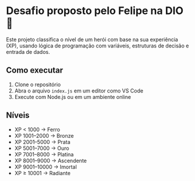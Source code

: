 # Desafio proposto pelo Felipe na DIO 🚀

Este projeto classifica o nível de um herói com base na sua experiência (XP), usando lógica de programação com variáveis, estruturas de decisão e entrada de dados.

## Como executar
1. Clone o repositório
2. Abra o arquivo `index.js` em um editor como VS Code
3. Execute com Node.js ou em um ambiente online

## Níveis
- XP < 1000 → Ferro  
- XP 1001–2000 → Bronze  
- XP 2001–5000 → Prata  
- XP 5001–7000 → Ouro  
- XP 7001–8000 → Platina  
- XP 8001–9000 → Ascendente  
- XP 9001–10000 → Imortal  
- XP ≥ 10001 → Radiante
